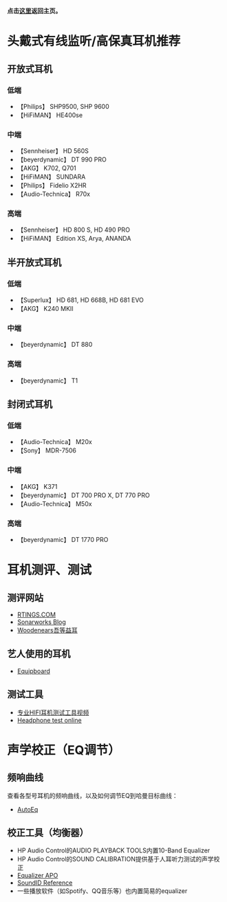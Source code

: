 **点击[这里](https://lambdacdm.github.io/Music-Laboratory/)返回主页。**

# 头戴式有线监听/高保真耳机推荐

## 开放式耳机

### 低端
* 【Philips】 SHP9500, SHP 9600
* 【HiFiMAN】 HE400se

### 中端
* 【Sennheiser】 HD 560S
* 【beyerdynamic】 DT 990 PRO
* 【AKG】 K702, Q701
* 【HiFiMAN】 SUNDARA
* 【Philips】 Fidelio X2HR
* 【Audio-Technica】 R70x

### 高端
* 【Sennheiser】 HD 800 S, HD 490 PRO
* 【HiFiMAN】 Edition XS, Arya, ANANDA

## 半开放式耳机

### 低端
* 【Superlux】 HD 681, HD 668B, HD 681 EVO
* 【AKG】 K240 MKII

### 中端
* 【beyerdynamic】 DT 880

### 高端
* 【beyerdynamic】 T1

## 封闭式耳机

### 低端
* 【Audio-Technica】 M20x
* 【Sony】 MDR-7506

### 中端
* 【AKG】 K371
* 【beyerdynamic】 DT 700 PRO X, DT 770 PRO
* 【Audio-Technica】 M50x

### 高端
* 【beyerdynamic】 DT 1770 PRO


# 耳机测评、测试
## 测评网站
* [RTINGS.COM](https://www.rtings.com/headphones/)
* [Sonarworks Blog](https://www.sonarworks.com/blog)
* [Woodenears吾等益耳](https://www.woodenears.com/)

## 艺人使用的耳机
* [Equipboard](https://equipboard.com/)

## 测试工具
* [专业HIFI耳机测试工具视频](https://www.bilibili.com/video/BV1dJ411W7Rd/)
* [Headphone test online](https://webcammictest.com/headphones/)

# 声学校正（EQ调节）
## 频响曲线
查看各型号耳机的频响曲线，以及如何调节EQ到哈曼目标曲线：

* [AutoEq](https://autoeq.app/)

## 校正工具（均衡器）
* HP Audio Control的AUDIO PLAYBACK TOOLS内置10-Band Equalizer
* HP Audio Control的SOUND CALIBRATION提供基于人耳听力测试的声学校正
* [Equalizer APO](https://equalizerapo.com/)
* [SoundID Reference](https://www.sonarworks.com/soundid-reference)
* 一些播放软件（如Spotify、QQ音乐等）也内置简易的equalizer

